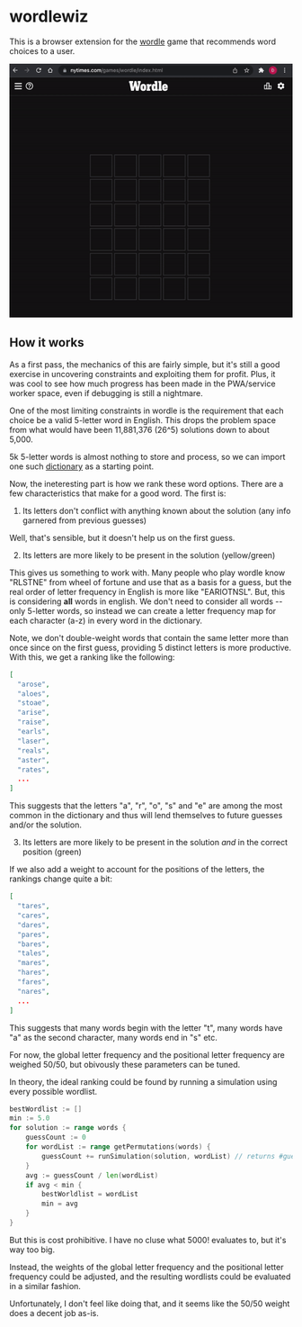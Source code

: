 # wordlewiz

This is a browser extension for the [wordle](https://www.nytimes.com/games/wordle) game that recommends word choices to a user.

![demo](./demo.gif)

## How it works

As a first pass, the mechanics of this are fairly simple, but it's still a good exercise in uncovering constraints and exploiting them for profit. Plus, it was cool to see how much progress has been made in the PWA/service worker space, even if debugging is still a nightmare.

One of the most limiting constraints in wordle is the requirement that each choice be a valid 5-letter word in English. This drops the problem space from what would have been 11,881,376 (26^5) solutions down to about 5,000.

5k 5-letter words is almost nothing to store and process, so we can import one such [dictionary](./src/words.json) as a starting point.

Now, the ineteresting part is how we rank these word options. There are a few characteristics that make for a good word. The first is:

1. Its letters don't conflict with anything known about the solution (any info garnered from previous guesses)

Well, that's sensible, but it doesn't help us on the first guess.

2. Its letters are more likely to be present in the solution (yellow/green)

This gives us something to work with. Many people who play wordle know "RLSTNE" from wheel of fortune and use that as a basis for a guess, but the real order of letter frequency in English is more like "EARIOTNSL". But, this is considering **all** words in english. We don't need to consider all words -- only 5-letter words, so instead we can create a letter frequency map for each character (a-z) in every word in the dictionary.

Note, we don't double-weight words that contain the same letter more than once since on the first guess, providing 5 distinct letters is more productive. With this, we get a ranking like the following:

```json
[
  "arose",
  "aloes",
  "stoae",
  "arise",
  "raise",
  "earls",
  "laser",
  "reals",
  "aster",
  "rates",
  ...
]
```

This suggests that the letters "a", "r", "o", "s" and "e" are among the most common in the dictionary and thus will lend themselves to future guesses and/or the solution.

3. Its letters are more likely to be present in the solution _and_ in the correct position (green)

If we also add a weight to account for the positions of the letters, the rankings change quite a bit:

```json
[
  "tares",
  "cares",
  "dares",
  "pares",
  "bares",
  "tales",
  "mares",
  "hares",
  "fares",
  "nares",
  ...
]
```

This suggests that many words begin with the letter "t", many words have "a" as the second character, many words end in "s" etc.

For now, the global letter frequency and the positional letter frequency are weighed 50/50, but obivously these parameters can be tuned.

In theory, the ideal ranking could be found by running a simulation using every possible wordlist.

```go
bestWordlist := []
min := 5.0
for solution := range words {
    guessCount := 0
    for wordList := range getPermutations(words) {
        guessCount += runSimulation(solution, wordList) // returns #guesses to reach solution
    }
    avg := guessCount / len(wordList)
    if avg < min {
        bestWorldlist = wordList
        min = avg
    }
}
```

But this is cost prohibitive. I have no cluse what 5000! evaluates to, but it's way too big.

Instead, the weights of the global letter frequency and the positional letter frequency could be adjusted, and the resulting wordlists could be evaluated in a similar fashion.

Unfortunately, I don't feel like doing that, and it seems like the 50/50 weight does a decent job as-is.
